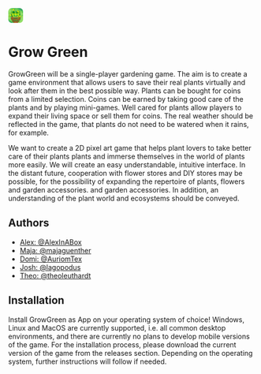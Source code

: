
<img src="https://raw.githubusercontent.com/AlexInABox/grow-green/main/Textures/Logo/LogoWithName_rounded.png" alt="LogoWithName_rounded" style="height: 30px; width: 30px;"/>


# Grow Green 

GrowGreen will be a single-player gardening game. The aim is to create a game environment that allows users to save their real plants virtually and look after them in the best possible way. Plants can be bought for coins from a
limited selection. Coins can be earned by taking good care of the plants and by playing mini-games. Well cared for plants allow players to expand their living space
or sell them for coins. The real weather should be reflected in the game,
that plants do not need to be watered when it rains, for example.
&nbsp;

We want to create a 2D pixel art game that helps plant lovers to take better care of their plants
plants and immerse themselves in the world of plants more easily. We will create an easy
understandable, intuitive interface. In the distant future, cooperation with flower stores and DIY stores may be possible, for the possibility of expanding the repertoire of plants, flowers and garden accessories.
and garden accessories. In addition, an understanding of the plant world and ecosystems
should be conveyed.


## Authors

- [Alex: @AlexInABox](https://github.com/AlexInABox)
- [Maja: @majaguenther](https://github.com/majaguenther)
- [Domi: @AuriomTex](https://github.com/AuriomTex)
- [Josh: @lagopodus](https://github.com/lagopodus)
- [Theo: @theoleuthardt](https://github.com/theoleuthardt)


## Installation

Install GrowGreen as App on your operating system of choice! Windows, Linux and MacOS are currently supported, i.e. all common desktop environments, and there are currently no plans to develop mobile versions of the game. 
For the installation process, please download the current version of the game from the releases section. Depending on the operating system, further instructions will follow if needed.
